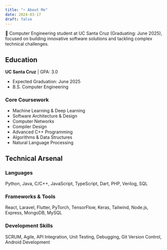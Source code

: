 ```yaml
---
title: "⚡ About Me"
date: 2024-03-17
draft: false
---
```


🔮 Computer Engineering student at UC Santa Cruz (Graduating: June 2025), focused on building innovative software solutions and tackling complex technical challenges.

## Education

**UC Santa Cruz** | GPA: 3.0
- Expected Graduation: June 2025
- B.S. Computer Engineering

### Core Coursework
- Machine Learning & Deep Learning
- Software Architecture & Design
- Computer Networks
- Compiler Design
- Advanced C++ Programming
- Algorithms & Data Structures
- Natural Language Processing

## Technical Arsenal

### Languages
Python, Java, C/C++, JavaScript, TypeScript, Dart, PHP, Verilog, SQL

### Frameworks & Tools
React, Laravel, Flutter, PyTorch, TensorFlow, Keras, Tailwind, Node.js, Express, MongoDB, MySQL

### Development Skills
SCRUM, Agile, API Integration, Unit Testing, Debugging, Git Version Control, Android Development 